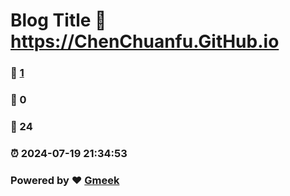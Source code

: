 # Blog Title :link: https://ChenChuanfu.GitHub.io 
### :page_facing_up: [1](https://ChenChuanfu.GitHub.io/tag.html) 
### :speech_balloon: 0 
### :hibiscus: 24 
### :alarm_clock: 2024-07-19 21:34:53 
### Powered by :heart: [Gmeek](https://github.com/Meekdai/Gmeek)
